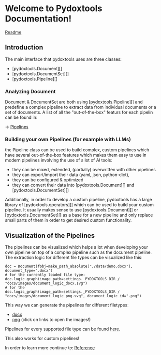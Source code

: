# Welcome to Pydoxtools Documentation!

[Readme](readme_cp)

## Introduction

The main interface that pydoxtools uses are three classes:

- [pydoxtools.Document][]
- [pydoxtools.DocumentSet][]
- [pydoxtools.Pipeline][]

### Analyzing Document

Document & DocumentSet are both using [pydoxtools.Pipeline][] and
predefine a complex pipeline to extract data from individual documents or
a set of documents. A list of all the "out-of-the-box" featurs for each pipelin
can be found in:

-> [Pipelines](pipelines)

### Building your own Pipelines (for example with LLMs)

the Pipeline class can be used to build complex, custom pipelines which
have several out-of-the-box features which makes them easy to use in
modern pipelines involving the use of a lot of AI tools:

- they can be mixed, extended, (partially) overwritten with other pipelines
- they can export/import their data (yaml, json, python-dict),
- they can be configured & optimized
- they can convert their data into [pydoxtools.Document][] and [pydoxtools.DocumentSet][]

Additionally, in order to develop a custom pipeline, pydoxtools has a large
library of [pydoxtools.operators][] which can be used to build your custom pipeline.
It usually makes sense to use [pydoxtools.Document][] or [pydoxtools.DocumentSet][]
as a base for a new pipeline and only replace small parts of them in order to
get desired custom functionality.

## Visualization of the Pipelines

The pipelines can be visualized which helps a lot when developing
your own pipeline on top of a complex pipeline such as the document pipeline.
The extraction logic for different file types can be visualized like this:

    doc = Document(fobj=make_path_absolute("./data/demo.docx"), document_type=".docx")
    # for the currently loaded file type:
    doc.logic_graph(image_path=settings._PYDOXTOOLS_DIR / "docs/images/document_logic_docx.svg")
    # for the 
    doc.logic_graph(image_path=settings._PYDOXTOOLS_DIR / "docs/images/document_logic_png.svg", document_logic_id=".png")

This way we can generate the pipelines for different filetypes:

- [docx](images/document_logic_docx.svg)
- [png](images/document_logic_png.svg)
  (click on links to open the images!)

Pipelines for every supported file type can be found
[here](https://github.com/Xyntopia/pydoxtools/tree/gh-pages/images).

This also works for custom pipelines!

In order to learn more continue to: [Reference](reference)
 

